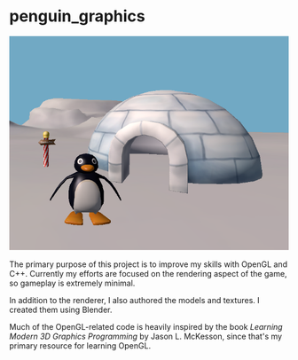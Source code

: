 # penguin_graphics
![penguin_graphics](penguin_graphics.png?raw=true "Penguin Graphics")

The primary purpose of this project is to improve my skills with OpenGL and C++. Currently my efforts are focused on the rendering aspect of the game, so gameplay is extremely minimal.

In addition to the renderer, I also authored the models and textures. I created them using Blender.

Much of the OpenGL-related code is heavily inspired by the book *Learning Modern 3D Graphics Programming* by Jason L. McKesson, since that's my primary resource for learning OpenGL.
